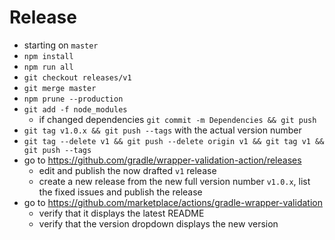# Release

* starting on `master`
* `npm install`
* `npm run all`
* `git checkout releases/v1`
* `git merge master`
* `npm prune --production`
* `git add -f node_modules`
  * if changed dependencies `git commit -m Dependencies && git push`
* `git tag v1.0.x && git push --tags` with the actual version number
* `git tag --delete v1 && git push --delete origin v1 && git tag v1 && git push --tags`
* go to https://github.com/gradle/wrapper-validation-action/releases
  * edit and publish the now drafted `v1` release
  * create a new release from the new full version number `v1.0.x`, list the fixed issues and publish the release
* go to https://github.com/marketplace/actions/gradle-wrapper-validation
  * verify that it displays the latest README
  * verify that the version dropdown displays the new version
